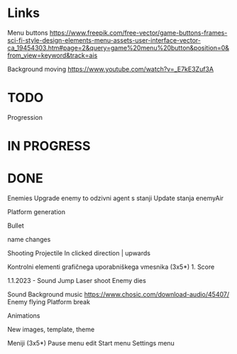 # Links
Menu buttons
https://www.freepik.com/free-vector/game-buttons-frames-sci-fi-style-design-elements-menu-assets-user-interface-vector-ca_19454303.htm#page=2&query=game%20menu%20button&position=0&from_view=keyword&track=ais

Background moving
https://www.youtube.com/watch?v=_E7kE3Zuf3A


# TODO

Progression
<!-- 
Level 1: Normal blocks no enemies
Level 2: Normal blocks enemies
Level 3: All blocks enemies
-->

# IN PROGRESS


# DONE
Enemies Upgrade enemy to odzivni agent s stanji Update stanja enemyAir

Platform generation

Bullet

name changes

Shooting Projectile In clicked direction | upwards

Kontrolni elementi grafičnega uporabniškega vmesnika (3x5*)
    1. Score 

1.1.2023 - Sound
    Jump
    Laser shoot
    Enemy dies
    
    
    
Sound
    Background music https://www.chosic.com/download-audio/45407/
    Enemy flying
    Platform break

Animations

New images, template, theme

Meniji (3x5*)
    Pause menu edit
    Start menu
    Settings menu

